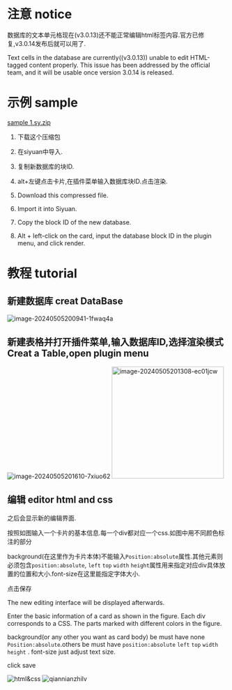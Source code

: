 # 注意 notice

数据库的文本单元格现在(v3.0.13)还不能正常编辑html标签内容.官方已修复,v3.0.14发布后就可以用了.

Text cells in the database are currently((v3.0.13)) unable to edit HTML-tagged content properly. This issue has been addressed by the official team, and it will be usable once version 3.0.14 is released.

# 示例 sample

[sample 1.sy.zip](https://github.com/AirParty/siyuan-plugin-niop-DataBaseTable/files/15259162/sy.zip)
1. 下载这个压缩包
2. 在siyuan中导入.
3. 复制新数据库的块ID.
4. alt+左键点击卡片,在插件菜单输入数据库块ID.点击渲染.
   
1. Download this compressed file.
2. Import it into Siyuan.
3. Copy the block ID of the new database.
4. Alt + left-click on the card, input the database block ID in the plugin menu, and click render.

# 教程 tutorial

## 新建数据库 creat DataBase

![image-20240505200941-1fwaq4a](https://github.com/AirParty/siyuan-plugin-niop-DataBaseTable/assets/7642279/36d346af-e81e-47fd-9d29-33e50dced9d9)

## 新建表格并打开插件菜单,输入数据库ID,选择渲染模式 Creat a Table,open plugin menu

![image-20240505201610-7xiuo62](https://github.com/AirParty/siyuan-plugin-niop-DataBaseTable/assets/7642279/ac01f58d-a358-41ce-8a9a-6005b72a798c)
<img width="257" alt="image-20240505201308-ec01jcw" src="https://github.com/AirParty/siyuan-plugin-niop-DataBaseTable/assets/7642279/fa24dce5-ebe7-4c35-a367-19e831db26a0">


## 编辑 editor html and css

之后会显示新的编辑界面.

按照如图输入一个卡片的基本信息.每一个div都对应一个css.如图中用不同颜色标注的部分

background(在这里作为卡片本体)不能输入`Position:absolute`属性.其他元素则必须包含`position:absolute`, `left` `top` `width` `height`属性用来指定对应div具体放置的位置和大小.font-size在这里能指定字体大小.

点击保存

The new editing interface will be displayed afterwards.

Enter the basic information of a card as shown in the figure. Each div corresponds to a CSS. The parts marked with different colors in the figure.

background(or any other you want as card body) be must have none `Position:absolute`.others be must have `position:absolute` `left` `top` `width` `height` . font-size just adjust text size.

click save

![html&css](https://github.com/AirParty/siyuan-plugin-niop-DataBaseTable/assets/7642279/3c2ecfcc-e482-4f29-a1ac-ddafc18f0cde)
![qiannianzhilv](https://github.com/AirParty/siyuan-plugin-niop-DataBaseTable/assets/7642279/a6cdc37e-697e-4605-b9f6-cdecfba01e67)
